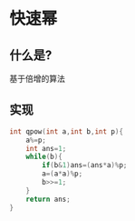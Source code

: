 # 快速幂

## 什么是?

基于倍增的算法

## 实现

```cpp
int qpow(int a,int b,int p){
    a%=p;
    int ans=1;
    while(b){
        if(b&1)ans=(ans*a)%p;
        a=(a*a)%p;
        b>>=1;
    }
    return ans;
}
```